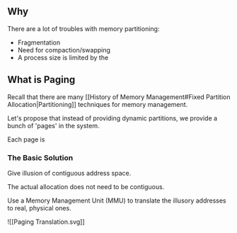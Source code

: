 ## Why

There are a lot of troubles with memory partitioning:
- Fragmentation
- Need for compaction/swapping
- A process size is limited by the 

## What is Paging

Recall that there are many [[History of Memory Management#Fixed Partition Allocation|Partitioning]] techniques for memory management. 

Let's propose that instead of providing dynamic partitions, we provide a bunch of 'pages' in the system.

Each page is 

### The Basic Solution

Give illusion of contiguous address space.

The actual allocation does not need to be contiguous.

Use a Memory Management Unit (MMU) to translate the illusory addresses to real, physical ones. 

![[Paging Translation.svg]]